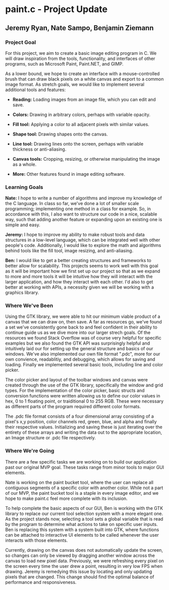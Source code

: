 # paint.c - Project Update
## Jeremy Ryan, Nate Sampo, Benjamin Ziemann

### Project Goal

For this project, we aim to create a basic image editing program in C. We will draw inspiration from the tools, functionality, and interfaces of other programs, such as Microsoft Paint, Paint.<span></span>NET, and GIMP.

As a lower bound, we hope to create an interface with a mouse-controlled brush that can draw black pixels on a white canvas and export to a common image format. As stretch goals, we would like to implement several additional tools and features:

- **Reading:** Loading images from an image file, which you can edit and save.

- **Colors:** Drawing in arbitrary colors, perhaps with variable opacity.

- **Fill tool:** Applying a color to all adjacent pixels with similar values.

- **Shape tool:** Drawing shapes onto the canvas.

- **Line tool:** Drawing lines onto the screen, perhaps with variable thickness or anti-aliasing.

- **Canvas tools:** Cropping, resizing, or otherwise manipulating the image as a whole.

- **More:** Other features found in image editing software.


### Learning Goals

**Nate:** I hope to write a number of algorithms and improve my knowledge of the C language. In class so far, we've done a lot of smaller scale programming; implementing one method in a class for example. So, in accordance with this, I also want to structure our code in a nice, scalable way, such that adding another feature or expanding upon an existing one is simple and easy.

**Jeremy:** I hope to improve my ability to make robust tools and data structures in a low-level language, which can be integrated well with other people's code. Additionally, I would like to explore the math and algorithms behind tools like the fill tool, image resizing, and anti-aliasing.

**Ben:** I would like to get a better creating structures and frameworks to better allow for scalability. This projects seems to work well with this goal as it will be important how we first set up our project so that as we expand to more and more tools it will be intuitive how they will interact with the larger application, and how they interact with each other. I'd also to get better at working with APIs, a necessity given we will be working with a graphics library.


### Where We've Been

Using the GTK library, we were able to hit our minimum viable product of a canvas that we can draw on, then save. A far as resources go, we've found a set we've consistently gone back to and feel confident in their ability to continue guide us as we dive more into our larger strech goals. Of the resources we found Stack Overflow was of course very helpful for specific examples but we also found the GTK API was surprisingly helpful and intuitively laid our for setting up the general structure and basics of our windows. We've also implemented our own file format ".pdc", more for our own convience, readablitiy, and debugging, which allows for saving and loading. Finally we implemented several basic tools, including line and color picker.

The color picker and layout of the toolbar windows and canvas were created through the use of the GTK library, specifically the window and grid types. For the implementation of the color picker, basic structs and conversion functions were written allowing us to define our color values in hex, 0 to 1 floating point, or traiditional 0 to 255 RGB. These were necessary as different parts of the program required different color formats.

The .pdc file format consists of a four dimensional array consisting of a pixel's x,y position, color channels red, green, blue, and alpha and finally their respective values. Initializing and saving these is just iterating over the entirety of these arrays and writing the data out to the appropriate location, an Image structure or .pdc file respectively.


### Where We're Going


There are a few specific tasks we are working on to build our application past our original MVP goal. These tasks range from minor tools to major GUI elements.

Nate is working on the paint bucket tool, where the user can replace all contiguous segments of a specific color with another color. While not a part of our MVP, the paint bucket tool is a staple in every image editor, and we hope to make paint.c feel more complete with its inclusion.

To help complete the basic aspects of our GUI, Ben is working with the GTK library to replace our current tool selection system with a more elegant one. As the project stands now, selecting a tool sets a global variable that is read by the program to determine what actions to take on specific user inputs. Ben is replacing this system with a system built into GTK, where functions can be attached to interactive UI elements to be called whenever the user interacts with those elements.

Currently, drawing on the canvas does not automatically update the screen, so changes can only be viewed by dragging another window across the canvas to load new pixel data. Previously, we were refreshing every pixel on the screen every time the user drew a point, resulting in very low FPS when drawing. Jeremy is remedying this issue by locating and only updating pixels that are changed. This change should find the optimal balance of performance and responsiveness.
